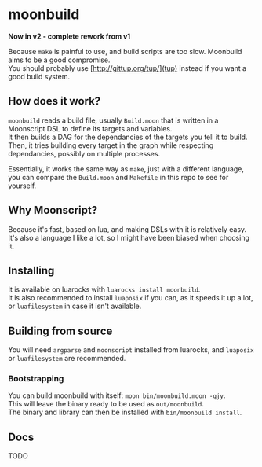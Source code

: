 # moonbuild
**Now in v2 - complete rework from v1**

Because `make` is painful to use, and build scripts are too slow. Moonbuild aims to be a good compromise.  
You should probably use [http://gittup.org/tup/](tup) instead if you want a good build system.

## How does it work?
`moonbuild` reads a build file, usually `Build.moon` that is written in a Moonscript DSL to define its targets and variables.  
It then builds a DAG for the dependancies of the targets you tell it to build.  
Then, it tries building every target in the graph while respecting dependancies, possibly on multiple processes.

Essentially, it works the same way as `make`, just with a different language, you can compare the `Build.moon` and `Makefile` in this repo to see for yourself.

## Why Moonscript?
Because it's fast, based on lua, and making DSLs with it is relatively easy.  
It's also a language I like a lot, so I might have been biased when choosing it.

## Installing
It is available on luarocks with `luarocks install moonbuild`.  
It is also recommended to install `luaposix` if you can, as it speeds it up a lot, or `luafilesystem` in case it isn't available.

## Building from source
You will need `argparse` and `moonscript` installed from luarocks, and `luaposix` or `luafilesystem` are recommended.

### Bootstrapping
You can build moonbuild with itself: `moon bin/moonbuild.moon -qjy`.  
This will leave the binary ready to be used as `out/moonbuild`.  
The binary and library can then be installed with `bin/moonbuild install`.

## Docs
TODO
